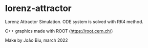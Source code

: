 # lorenz-attractor

Lorenz Attractor Simulation. 
ODE system is solved with RK4 method.


C++ graphics made with ROOT (https://root.cern.ch/)

Make by João Biu, march 2022
